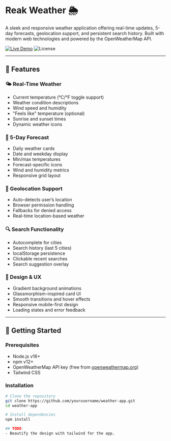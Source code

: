 # Reak Weather 🌦️  

A sleek and responsive weather application offering real-time updates, 5-day forecasts, geolocation support, and persistent search history. Built with modern web technologies and powered by the OpenWeatherMap API.

[![Live Demo](https://img.shields.io/badge/demo-live-green?style=for-the-badge)](https://sh9hid.github.com/realweather)
![License](https://img.shields.io/badge/license-MIT-blue?style=for-the-badge)

---

## 🌟 Features

### 🌤️ Real-Time Weather
- Current temperature (°C/°F toggle support)
- Weather condition descriptions
- Wind speed and humidity
- "Feels like" temperature (optional)
- Sunrise and sunset times
- Dynamic weather icons

### 📅 5-Day Forecast
- Daily weather cards
- Date and weekday display
- Min/max temperatures
- Forecast-specific icons
- Wind and humidity metrics
- Responsive grid layout

### 📍 Geolocation Support
- Auto-detects user’s location
- Browser permission handling
- Fallbacks for denied access
- Real-time location-based weather

### 🔍 Search Functionality
- Autocomplete for cities
- Search history (last 5 cities)
- localStorage persistence
- Clickable recent searches
- Search suggestion overlay

### 🎨 Design & UX
- Gradient background animations
- Glassmorphism-inspired card UI
- Smooth transitions and hover effects
- Responsive mobile-first design
- Loading states and error feedback

---

## 🚀 Getting Started

### Prerequisites

- Node.js v16+
- npm v12+
- OpenWeatherMap API key (free from [openweathermap.org](https://openweathermap.org/api))
- Tailwind CSS

### Installation

```bash
# Clone the repository
git clone https://github.com/yourusername/weather-app.git
cd weather-app

# Install dependencies
npm install

## TODO:
- Beautify the design with tailwind for the app. 

